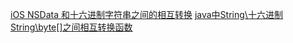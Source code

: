 <a href="http://guiowen.github.io/ios-data-format.html">iOS NSData 和十六进制字符串之间的相互转换</a>
<a href="http://guiowen.github.io/android-data-format.html">java中String\十六进制String\byte[]之间相互转换函数</a>
